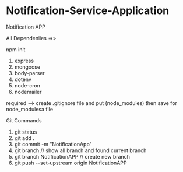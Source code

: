 # Notification-Service-Application
Notification APP

All Dependeniies =>> 

npm init
1. express
2. mongoose
3. body-parser
4. dotenv
5. node-cron
6. nodemailer

required ==> 
create .gitignore file and put (node_modules) then save for node_modulesa file

Git Commands
1. git status
2. git add .
3. git commit -m  "NotificationApp"
4. git branch  // show all branch and found current branch
5. git branch NotificationAPP  // create new branch
6. git push --set-upstream origin NotificationAPP